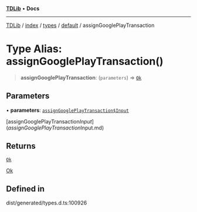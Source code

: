 [**TDLib**](../../../../../../README.md) • **Docs**

***

[TDLib](../../../../../../modules.md) / [index](../../../../../README.md) / [types](../../../README.md) / [default](../README.md) / assignGooglePlayTransaction

# Type Alias: assignGooglePlayTransaction()

> **assignGooglePlayTransaction**: (`parameters`) => [`Ok`](Ok.md)

## Parameters

• **parameters**: [`assignGooglePlayTransaction$Input`](assignGooglePlayTransaction$Input.md)

[assignGooglePlayTransaction$Input](assignGooglePlayTransaction$Input.md)

## Returns

[`Ok`](Ok.md)

[Ok](Ok.md)

## Defined in

dist/generated/types.d.ts:100926
